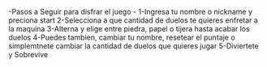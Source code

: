 -Pasos a Seguir para disfrar el juego -
1-Ingresa tu nombre o nickname y preciona start
2-Selecciona a que cantidad de duelos te quieres enfretar a la maquina
3-Alterna y elige entre piedra, papel o tijera hasta acabar los duelos
4-Puedes tambien, cambiar tu nombre, resetear el puntaje o simplemtnete cambiar la cantidad de duelos que quieres jugar 
5-Diviertete y Sobrevive
